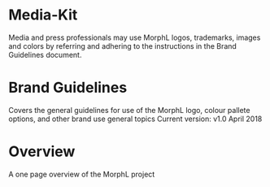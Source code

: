 # Media-Kit

Media and press professionals may use MorphL logos, trademarks, images and colors by referring and adhering to the instructions in the Brand Guidelines document.

# Brand Guidelines

Covers the general guidelines for use of the MorphL logo, colour pallete options, and other brand use general topics 
Current version: v1.0 April 2018

# Overview

A one page overview of the MorphL project
